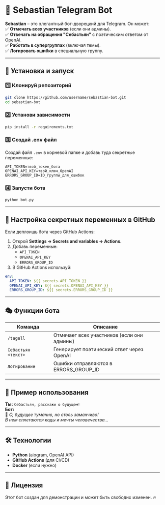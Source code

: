 # 🤖 **Sebastian Telegram Bot**  

**Sebastian** – это элегантный бот-дворецкий для Telegram. Он может:  
✅ **Отмечать всех участников** (если они админы).  
✅ **Отвечать на обращения "Себастьян"** с поэтическим ответом от OpenAI.  
✅ **Работать в супергруппах** (включая темы).  
✅ **Логировать ошибки** в специальную группу.  

---

## 🚀 **Установка и запуск**  

### **1️⃣ Клонируй репозиторий**  
```bash
git clone https://github.com/username/sebastian-bot.git
cd sebastian-bot
```

### **2️⃣ Установи зависимости**  
```bash
pip install -r requirements.txt
```

### **3️⃣ Создай .env файл**  
Создай файл `.env` в корневой папке и добавь туда секретные переменные:  

```
API_TOKEN=твой_токен_бота
OPENAI_API_KEY=твой_ключ_OpenAI
ERRORS_GROUP_ID=ID_группы_для_ошибок
```

### **4️⃣ Запусти бота**  
```bash
python bot.py
```

---

## 🔧 **Настройка секретных переменных в GitHub**  
Если деплоишь бота через GitHub Actions:  
1. Открой **Settings → Secrets and variables → Actions**.  
2. Добавь переменные:  
   - `API_TOKEN`
   - `OPENAI_API_KEY`
   - `ERRORS_GROUP_ID`  
3. В GitHub Actions используй:  

```yaml
env:
  API_TOKEN: ${{ secrets.API_TOKEN }}
  OPENAI_API_KEY: ${{ secrets.OPENAI_API_KEY }}
  ERRORS_GROUP_ID: ${{ secrets.ERRORS_GROUP_ID }}
```

---

## 🎭 **Функции бота**  

| Команда | Описание |
|---------|----------|
| `/tagall` | Отмечает всех участников (если они админы) |
| `Себастьян <текст>` | Генерирует поэтический ответ через OpenAI |
| `Логирование` | Ошибки отправляются в ERRORS_GROUP_ID |

---

## 🎩 **Пример использования**  

**Ты:** `Себастьян, расскажи о будущем!`  
**Бот:**  
📜 *О, будущее туманно, но столь заманчиво!  
В нем сплетаются коды и мечты человечества...*  

---

## 🛠 **Технологии**  
- **Python** (aiogram, OpenAI API)  
- **GitHub Actions** (для CI/CD)  
- **Docker** (если нужно)  

---

## 📜 **Лицензия**  
Этот бот создан для демонстрации и может быть свободно изменен. 🔥

